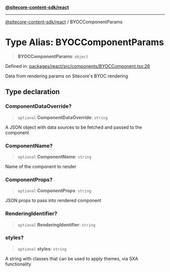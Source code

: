 [**@sitecore-content-sdk/react**](../README.md)

***

[@sitecore-content-sdk/react](../README.md) / BYOCComponentParams

# Type Alias: BYOCComponentParams

> **BYOCComponentParams**: `object`

Defined in: [packages/react/src/components/BYOCComponent.tsx:26](https://github.com/Sitecore/xmc-jss-dev/blob/720101351f0fb188079de6af083055c123c9442b/packages/react/src/components/BYOCComponent.tsx#L26)

Data from rendering params on Sitecore's BYOC rendering

## Type declaration

### ComponentDataOverride?

> `optional` **ComponentDataOverride**: `string`

A JSON object with data sources to be fetched and passed to the component

### ComponentName?

> `optional` **ComponentName**: `string`

Name of the component to render

### ComponentProps?

> `optional` **ComponentProps**: `string`

JSON props to pass into rendered component

### RenderingIdentifier?

> `optional` **RenderingIdentifier**: `string`

### styles?

> `optional` **styles**: `string`

A string with classes that can be used to apply themes, via SXA functionality
